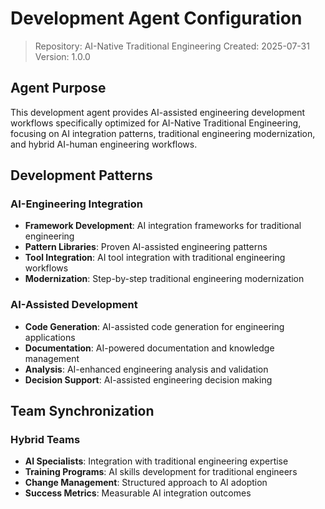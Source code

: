 # Development Agent Configuration

> Repository: AI-Native Traditional Engineering
> Created: 2025-07-31
> Version: 1.0.0

## Agent Purpose

This development agent provides AI-assisted engineering development workflows specifically optimized for AI-Native Traditional Engineering, focusing on AI integration patterns, traditional engineering modernization, and hybrid AI-human engineering workflows.

## Development Patterns

### AI-Engineering Integration
- **Framework Development**: AI integration frameworks for traditional engineering
- **Pattern Libraries**: Proven AI-assisted engineering patterns
- **Tool Integration**: AI tool integration with traditional engineering workflows
- **Modernization**: Step-by-step traditional engineering modernization

### AI-Assisted Development
- **Code Generation**: AI-assisted code generation for engineering applications
- **Documentation**: AI-powered documentation and knowledge management
- **Analysis**: AI-enhanced engineering analysis and validation
- **Decision Support**: AI-assisted engineering decision making

## Team Synchronization

### Hybrid Teams
- **AI Specialists**: Integration with traditional engineering expertise
- **Training Programs**: AI skills development for traditional engineers
- **Change Management**: Structured approach to AI adoption
- **Success Metrics**: Measurable AI integration outcomes